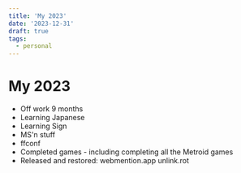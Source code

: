 ```yaml
---
title: 'My 2023'
date: '2023-12-31'
draft: true
tags:
  - personal
---
```


# My 2023

- Off work 9 months
- Learning Japanese
- Learning Sign
- MS'n stuff
- ffconf
- Completed games - including completing all the Metroid games
- Released and restored: webmention.app unlink.rot

